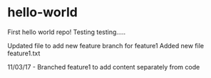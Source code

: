 # hello-world
First hello world repo!
Testing testing.....

Updated file to add new feature branch for feature1
Added new file feature1.txt

11/03/17 - Branched feature1 to add content separately from code 
